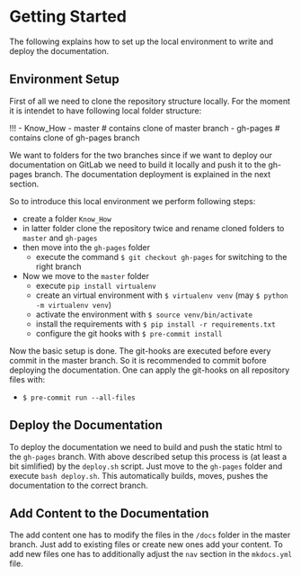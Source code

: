 # Getting Started

The following explains how to set up the local environment to write and deploy the documentation.

## Environment Setup

First of all we need to clone the repository structure locally. For the moment it is intendet to have following local folder structure:

!!!
    - Know_How
        - master # contains clone of master branch
        - gh-pages # contains clone of gh-pages branch

We want to folders for the two branches since if we want to deploy our documentation on GitLab we need to build it locally and push it to the gh-pages branch. The documentation deployment is explained in the next section.

So to introduce this local environment we perform following steps:

- create a folder `Know_How`
- in latter folder clone the repository twice and rename cloned folders to `master` and `gh-pages`
- then move into the `gh-pages` folder
  - execute the command `$ git checkout gh-pages` for switching to the right branch
- Now we move to the `master` folder
  - execute `pip install virtualenv`
  - create an virtual environment with `$ virtualenv venv` (may `$ python -m virtualenv venv`)
  - activate the environment with `$ source venv/bin/activate`
  - install the requirements with `$ pip install -r requirements.txt`
  - configure the git hooks with `$ pre-commit install`

Now the basic setup is done. The git-hooks are executed before every commit in the master branch. So it is recommended to commit bofore deploying the documentation. One can apply the git-hooks on all repository files with:

- `$ pre-commit run --all-files`

## Deploy the Documentation

To deploy the documentation we need to build and push the static html to the `gh-pages` branch. With above described setup this process is (at least a bit simlified) by the `deploy.sh` script. Just move to the `gh-pages` folder and execute `bash deploy.sh`. This automatically builds, moves, pushes the documentation to the correct branch.

## Add Content to the Documentation

The add content one has to modify the files in the `/docs` folder in the master branch. Just add to existing files or create new ones add your content. To add new files one has to  additionally adjust the `nav` section in the `mkdocs.yml` file.
